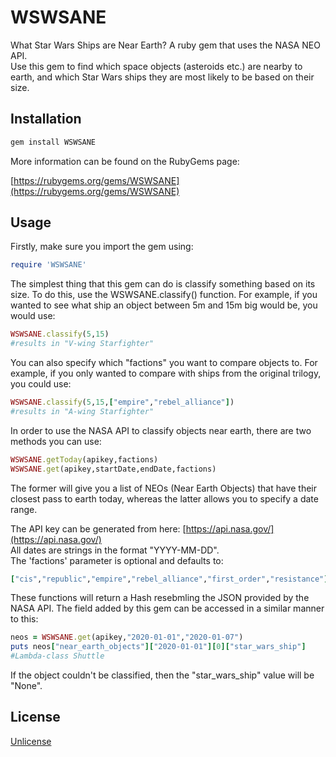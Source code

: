 # WSWSANE

What Star Wars Ships are Near Earth? A ruby gem that uses the NASA NEO API.  
Use this gem to find which space objects (asteroids etc.) are nearby to earth, and which Star Wars ships they are most likely to be based on their size.

## Installation

```bash
gem install WSWSANE
```
More information can be found on the RubyGems page:

[https://rubygems.org/gems/WSWSANE](https://rubygems.org/gems/WSWSANE)

## Usage

Firstly, make sure you import the gem using:

```ruby
require 'WSWSANE'
```

The simplest thing that this gem can do is classify something based on its size.
To do this, use the WSWSANE.classify() function. For example, if you wanted to see what ship an object between 5m and 15m big would be, you would use:

```ruby
WSWSANE.classify(5,15)
#results in "V-wing Starfighter"
```

You can also specify which "factions" you want to compare objects to. For example, if you only wanted to compare with ships from the original trilogy, you could use:

```ruby
WSWSANE.classify(5,15,["empire","rebel_alliance"])
#results in "A-wing Starfighter"
```

In order to use the NASA API to classify objects near earth, there are two methods you can use:
```ruby
WSWSANE.getToday(apikey,factions)
WSWSANE.get(apikey,startDate,endDate,factions)
```
The former will give you a list of NEOs (Near Earth Objects) that have their closest pass to earth today, whereas the latter allows you to specify a date range.

The API key can be generated from here: [https://api.nasa.gov/](https://api.nasa.gov/)  
All dates are strings in the format "YYYY-MM-DD".  
The 'factions' parameter is optional and defaults to:
```ruby
["cis","republic","empire","rebel_alliance","first_order","resistance"]
```

These functions will return a Hash resebmling the JSON provided by the NASA API. The field added by this gem can be accessed in a similar manner to this:
```ruby
neos = WSWSANE.get(apikey,"2020-01-01","2020-01-07")
puts neos["near_earth_objects"]["2020-01-01"][0]["star_wars_ship"]
#Lambda-class Shuttle
```
If the object couldn't be classified, then the "star_wars_ship" value will be "None".

## License
[Unlicense](https://choosealicense.com/licenses/unlicense/)
